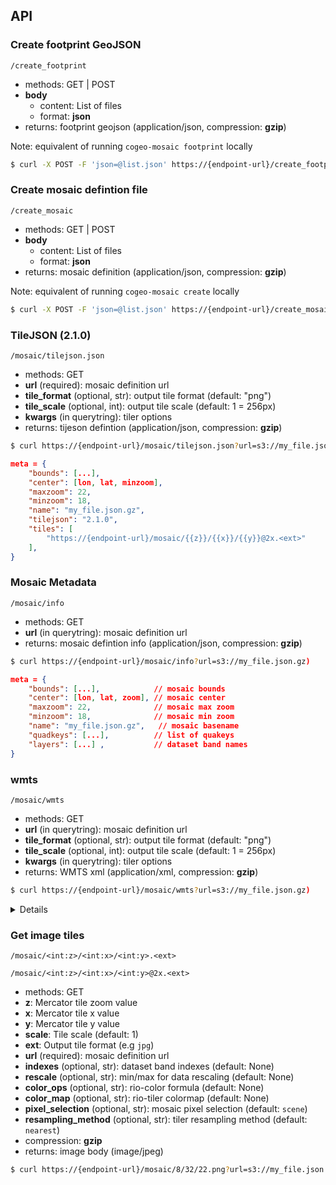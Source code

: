 ## API


### Create footprint GeoJSON
`/create_footprint`

- methods: GET | POST
- **body**
  - content: List of files
  - format: **json**
- returns: footprint geojson (application/json, compression: **gzip**)

Note: equivalent of running `cogeo-mosaic footprint` locally 

```bash
$ curl -X POST -F 'json=@list.json' https://{endpoint-url}/create_footprint`
```


### Create mosaic defintion file
`/create_mosaic`

- methods: GET | POST
- **body**
  - content: List of files
  - format: **json**
- returns: mosaic definition (application/json, compression: **gzip**)

Note: equivalent of running `cogeo-mosaic create` locally 

```bash
$ curl -X POST -F 'json=@list.json' https://{endpoint-url}/create_mosaic`
```

### TileJSON (2.1.0)
`/mosaic/tilejson.json`

- methods: GET
- **url** (required): mosaic definition url
- **tile_format** (optional, str): output tile format (default: "png")
- **tile_scale** (optional, int): output tile scale (default: 1 = 256px)
- **kwargs** (in querytring): tiler options
- returns: tijeson defintion (application/json, compression: **gzip**)

```bash
$ curl https://{endpoint-url}/mosaic/tilejson.json?url=s3://my_file.json.gz
```

```json
meta = {
    "bounds": [...],
    "center": [lon, lat, minzoom],
    "maxzoom": 22,
    "minzoom": 18,
    "name": "my_file.json.gz",
    "tilejson": "2.1.0",
    "tiles": [
        "https://{endpoint-url}/mosaic/{{z}}/{{x}}/{{y}}@2x.<ext>"
    ],
}
```

### Mosaic Metadata
`/mosaic/info`

- methods: GET
- **url** (in querytring): mosaic definition url
- returns: mosaic defintion info (application/json, compression: **gzip**)

```bash
$ curl https://{endpoint-url}/mosaic/info?url=s3://my_file.json.gz)
```

```json
meta = {
    "bounds": [...],            // mosaic bounds
    "center": [lon, lat, zoom], // mosaic center
    "maxzoom": 22,              // mosaic max zoom
    "minzoom": 18,              // mosaic min zoom
    "name": "my_file.json.gz",   // mosaic basename
    "quadkeys": [...],          // list of quakeys
    "layers": [...] ,           // dataset band names
}
```

### wmts
`/mosaic/wmts`

- methods: GET
- **url** (in querytring): mosaic definition url
- **tile_format** (optional, str): output tile format (default: "png")
- **tile_scale** (optional, int): output tile scale (default: 1 = 256px)
- **kwargs** (in querytring): tiler options
- returns: WMTS xml (application/xml, compression: **gzip**)

```bash
$ curl https://{endpoint-url}/mosaic/wmts?url=s3://my_file.json.gz)
```
<details>

```xml
<Capabilities
        xmlns="http://www.opengis.net/wmts/1.0"
        xmlns:ows="http://www.opengis.net/ows/1.1"
        xmlns:xlink="http://www.w3.org/1999/xlink"
        xmlns:xsi="http://www.w3.org/2001/XMLSchema-instance"
        xmlns:gml="http://www.opengis.net/gml"
        xsi:schemaLocation="http://www.opengis.net/wmts/1.0 http://schemas.opengis.net/wmts/1.0/wmtsGetCapabilities_response.xsd"
        version="1.0.0">
       <ows:ServiceIdentification>
            <ows:Title>Cloud Optimizied GeoTIFF Mosaic</ows:Title>
            <ows:ServiceType>OGC WMTS</ows:ServiceType>
            <ows:ServiceTypeVersion>1.0.0</ows:ServiceTypeVersion>
        </ows:ServiceIdentification>
        <ows:OperationsMetadata>
            <ows:Operation name="GetCapabilities">
                <ows:DCP>
                    <ows:HTTP>
                        <ows:Get xlink:href="https://o4m49i49o5.execute-api.us-east-1.amazonaws.com/production/mosaic/wmts?url=http%3A%2F%2Fmymosaic.json">
                            <ows:Constraint name="GetEncoding">
                                <ows:AllowedValues>
                                    <ows:Value>RESTful</ows:Value>
                                </ows:AllowedValues>
                            </ows:Constraint>
                        </ows:Get>
                    </ows:HTTP>
                </ows:DCP>
            </ows:Operation>
            <ows:Operation name="GetTile">
                <ows:DCP>
                    <ows:HTTP>
                        <ows:Get xlink:href="https://o4m49i49o5.execute-api.us-east-1.amazonaws.com/production/mosaic/wmts?url=http%3A%2F%2Fmymosaic.json">
                            <ows:Constraint name="GetEncoding">
                                <ows:AllowedValues>
                                    <ows:Value>RESTful</ows:Value>
                                </ows:AllowedValues>
                            </ows:Constraint>
                        </ows:Get>
                    </ows:HTTP>
                </ows:DCP>
            </ows:Operation>
        </ows:OperationsMetadata>
        <Contents>
            <Layer>
                <ows:Title>Cloud Optimizied GeoTIFF Mosaic</ows:Title>
                <ows:Identifier>mymosaic.json</ows:Identifier>
                <ows:Abstract>cogeo-mosaic</ows:Abstract>
                <ows:WGS84BoundingBox crs="urn:ogc:def:crs:OGC:2:84">
                    <ows:LowerCorner>-75.98703377403767 44.93504283303786</ows:LowerCorner>
                    <ows:UpperCorner>-71.337604724099 47.096855991923235</ows:UpperCorner>
                </ows:WGS84BoundingBox>
                <Style isDefault="true">
                    <ows:Identifier>default</ows:Identifier>
                </Style>
                <Format>image/png</Format>
                <TileMatrixSetLink>
                    <TileMatrixSet>GoogleMapsCompatible</TileMatrixSet>
                </TileMatrixSetLink>
                <ResourceURL
                    format="image/png"
                    resourceType="tile"
                    template="https://o4m49i49o5.execute-api.us-east-1.amazonaws.com/production/mosaic/{TileMatrix}/{TileCol}/{TileRow}@1x.png?url=http%3A%2F%2Fmymosaic.json"/>
            </Layer>
            <TileMatrixSet>
                <ows:Title>GoogleMapsCompatible</ows:Title>
                <ows:Abstract>GoogleMapsCompatible EPSG:3857</ows:Abstract>
                <ows:Identifier>GoogleMapsCompatible</ows:Identifier>
                <ows:SupportedCRS>urn:ogc:def:crs:EPSG::3857</ows:SupportedCRS>
                <TileMatrix>
            <ows:Identifier>7</ows:Identifier>
            <ScaleDenominator>4367830.187724375</ScaleDenominator>
            <TopLeftCorner>-20037508.34278925 20037508.34278925</TopLeftCorner>
            <TileWidth>256</TileWidth>
            <TileHeight>256</TileHeight>
            <MatrixWidth>128</MatrixWidth>
            <MatrixHeight>128</MatrixHeight>
        </TileMatrix>
<TileMatrix>
            <ows:Identifier>8</ows:Identifier>
            <ScaleDenominator>2183915.0938621876</ScaleDenominator>
            <TopLeftCorner>-20037508.34278925 20037508.34278925</TopLeftCorner>
            <TileWidth>256</TileWidth>
            <TileHeight>256</TileHeight>
            <MatrixWidth>256</MatrixWidth>
            <MatrixHeight>256</MatrixHeight>
        </TileMatrix>
<TileMatrix>
            <ows:Identifier>9</ows:Identifier>
            <ScaleDenominator>1091957.5469310938</ScaleDenominator>
            <TopLeftCorner>-20037508.34278925 20037508.34278925</TopLeftCorner>
            <TileWidth>256</TileWidth>
            <TileHeight>256</TileHeight>
            <MatrixWidth>512</MatrixWidth>
            <MatrixHeight>512</MatrixHeight>
        </TileMatrix>
            </TileMatrixSet>
        </Contents>
        <ServiceMetadataURL xlink:href='https://o4m49i49o5.execute-api.us-east-1.amazonaws.com/production/mosaic/wmts?url=http%3A%2F%2Fmymosaic.json'/>
    </Capabilities>
```
</details>

### Get image tiles
`/mosaic/<int:z>/<int:x>/<int:y>.<ext>`

`/mosaic/<int:z>/<int:x>/<int:y>@2x.<ext>`

- methods: GET
- **z**: Mercator tile zoom value
- **x**: Mercator tile x value
- **y**: Mercator tile y value
- **scale**: Tile scale (default: 1)
- **ext**: Output tile format (e.g `jpg`)
- **url** (required): mosaic definition url
- **indexes** (optional, str): dataset band indexes (default: None)
- **rescale** (optional, str): min/max for data rescaling (default: None)
- **color_ops** (optional, str): rio-color formula (default: None)
- **color_map** (optional, str): rio-tiler colormap (default: None)
- **pixel_selection** (optional, str): mosaic pixel selection (default: `scene`)
- **resampling_method** (optional, str): tiler resampling method (default: `nearest`)
- compression: **gzip**
- returns: image body (image/jpeg)

```bash
$ curl https://{endpoint-url}/mosaic/8/32/22.png?url=s3://my_file.json.gz&indexes=1,2,3&rescale=100,3000&color_ops=Gamma RGB 3&pixel_selection=darkest
```